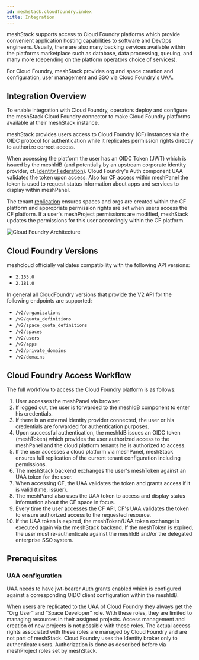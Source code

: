 ```yaml
---
id: meshstack.cloudfoundry.index
title: Integration
---
```


meshStack supports access to Cloud Foundry platforms which provide convenient application hosting capabilities to software and DevOps engineers. Usually, there are also many backing services available within the platforms marketplace such as database, data processing, queuing, and many more (depending on the platform operators choice of services).

For Cloud Foundry, meshStack provides org and space creation and configuration, user management and SSO via Cloud Foundry's UAA.

## Integration Overview

To enable integration with Cloud Foundry, operators deploy and configure the meshStack Cloud Foundry connector to make Cloud Foundry platforms available at their meshStack instance.

meshStack provides users access to Cloud Foundry (CF) instances via the OIDC protocol for authentication while it replicates permission rights directly to authorize correct access.

When accessing the platform the user has an OIDC Token (JWT) which is issued by the meshIdB (and potentially by an upstream corporate identity provider, cf. [Identity Federation](meshstack.identity-federation.md)). Cloud Foundry's Auth component UAA validates the token upon access. Also for CF access within meshPanel the token is used to request status information about apps and services to display within meshPanel.

The tenant [replication](./meshcloud.tenant.md) ensures spaces and orgs are created within the CF platform and appropriate permission rights are set when users access the CF platform. If a user's meshProject permissions are modified, meshStack updates the permissions for this user accordingly within the CF platform.

![Cloud Foundry Architecture](assets/cf-architecture.svg)

## Cloud Foundry Versions

meshcloud officially validates compatibility with the following API versions:

* `2.155.0`
* `2.181.0`

In general all CloudFoundry versions that provide the V2 API for the following endpoints are supported:

* `/v2/organizations`
* `/v2/quota_definitions`
* `/v2/space_quota_definitions`
* `/v2/spaces`
* `/v2/users`
* `/v2/apps`
* `/v2/private_domains`
* `/v2/domains`

## Cloud Foundry Access Workflow

The full workflow to access the Cloud Foundry platform is as follows:

1. User accesses the meshPanel via browser.
2. If logged out, the user is forwarded to the meshIdB component to enter his credentials.
3. If there is an external identity provider connected, the user or his credentials are forwarded for authentication purposes.
4. Upon successful authentication, the meshIdB issues an OIDC token (meshToken) which provides the user authorized access to the meshPanel and the cloud platform tenants he is authorized to access.
5. If the user accesses a cloud platform via meshPanel, meshStack ensures full replication of the current tenant configuration including permissions.
6. The meshStack backend exchanges the user's meshToken against an UAA token for the user.
7. When accessing CF, the UAA validates the token and grants access if it is valid (time, issuer).
8. The meshPanel also uses the UAA token to access and display status information about the CF space in focus.
9. Every time the user accesses the CF API, CF's UAA validates the token to ensure authorized access to the requested resource.
10. If the UAA token is expired, the meshToken/UAA token exchange is executed again via the meshStack backend. If the meshToken is expired, the user must re-authenticate against the meshIdB and/or the delegated enterprise SSO system.

## Prerequisites

### UAA configuration

UAA needs to have jwt-bearer Auth grants enabled which is configured against a corresponding OIDC client configuration within the meshIdB.

When users are replicated to the UAA of Cloud Foundry they always get the “Org User” and “Space Developer” role. With these roles, they are limited to managing resources in their assigned projects. Access management and creation of new projects is not possible with these roles. The actual access rights associated with these roles are managed by Cloud Foundry and are not part of meshStack.
Cloud Foundry uses the Identity broker only to authenticate users. Authorization is done as described before via meshProject roles set by meshStack.
